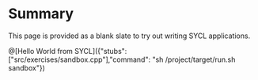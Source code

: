 # Summary

This page is provided as a blank slate to try out writing SYCL applications.

@[Hello World from SYCL]({"stubs": ["src/exercises/sandbox.cpp"],"command": "sh /project/target/run.sh sandbox"})